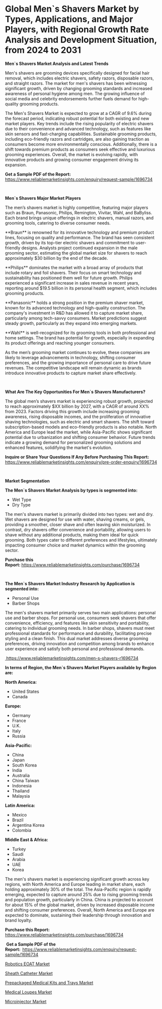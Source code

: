 <p><h1>Global Men`s Shavers Market by Types, Applications, and Major Players, with Regional Growth Rate Analysis and Development Situation, from 2024 to 2031</h1></p><p><strong>Men`s Shavers Market Analysis and Latest Trends</strong></p>
<p><p>Men's shavers are grooming devices specifically designed for facial hair removal, which includes electric shavers, safety razors, disposable razors, and straight razors. The market for men's shavers has been witnessing significant growth, driven by changing grooming standards and increased awareness of personal hygiene among men. The growing influence of social media and celebrity endorsements further fuels demand for high-quality grooming products.</p><p>The Men's Shavers Market is expected to grow at a CAGR of 9.6% during the forecast period, indicating robust potential for both existing and new market players. Key trends include the rising popularity of electric shavers due to their convenience and advanced technology, such as features like skin sensors and fast-charging capabilities. Sustainable grooming products, including eco-friendly razors and cartridges, are also gaining traction as consumers become more environmentally conscious. Additionally, there is a shift towards premium products as consumers seek effective and luxurious grooming experiences. Overall, the market is evolving rapidly, with innovative products and growing consumer engagement driving its expansion.</p></p>
<p><strong>Get a Sample PDF of the Report:&nbsp;</strong> <a href="https://www.reliablemarketinsights.com/enquiry/request-sample/1696734?utm_campaign=1620&utm_medium=2&utm_source=Github&utm_content=ia&utm_term=20102024&utm_id=mens-shavers">https://www.reliablemarketinsights.com/enquiry/request-sample/1696734</a></p>
<p>&nbsp;</p>
<p><strong>Men`s Shavers Major Market Players</strong></p>
<p><p>The men’s shavers market is highly competitive, featuring major players such as Braun, Panasonic, Philips, Remington, Vivitar, Wahl, and BaByliss. Each brand brings unique offerings in electric shavers, manual razors, and grooming tools, catering to diverse consumer needs.</p><p>**Braun** is renowned for its innovative technology and premium product lines, focusing on quality and performance. The brand has seen consistent growth, driven by its top-tier electric shavers and commitment to user-friendly designs. Analysts project continued expansion in the male grooming sector, estimating the global market size for shavers to reach approximately $30 billion by the end of the decade.</p><p>**Philips** dominates the market with a broad array of products that include rotary and foil shavers. Their focus on smart technology and sustainability has positioned them well for future growth. Philips experienced a significant increase in sales revenue in recent years, reporting around $19.5 billion in its personal health segment, which includes grooming products.</p><p>**Panasonic** holds a strong position in the premium shaver market, known for its advanced technology and high-quality construction. The company's investment in R&D has allowed it to capture market share, particularly among tech-savvy consumers. Market predictions suggest steady growth, particularly as they expand into emerging markets.</p><p>**Wahl** is well-recognized for its grooming tools in both professional and home settings. The brand has potential for growth, especially in expanding its product offerings and reaching younger consumers.</p><p>As the men’s grooming market continues to evolve, these companies are likely to leverage advancements in technology, shifting consumer preferences, and the growing importance of personal care to drive future revenues. The competitive landscape will remain dynamic as brands introduce innovative products to capture market share effectively.</p></p>
<p>&nbsp;</p>
<p><strong>What Are The Key Opportunities For Men`s Shavers Manufacturers?</strong></p>
<p><p>The global men’s shavers market is experiencing robust growth, projected to reach approximately $XX billion by 2027, with a CAGR of around XX% from 2023. Factors driving this growth include increasing grooming awareness, rising disposable incomes, and the proliferation of innovative shaving technologies, such as electric and smart shavers. The shift toward subscription-based models and eco-friendly products is also notable. North America and Europe lead the market, while Asia-Pacific shows significant potential due to urbanization and shifting consumer behavior. Future trends indicate a growing demand for personalized grooming solutions and enhanced features, solidifying the market's evolution.</p></p>
<p><strong>Inquire or Share Your Questions If Any Before Purchasing This Report:</strong> <a href="https://www.reliablemarketinsights.com/enquiry/pre-order-enquiry/1696734?utm_campaign=1620&utm_medium=2&utm_source=Github&utm_content=ia&utm_term=20102024&utm_id=mens-shavers">https://www.reliablemarketinsights.com/enquiry/pre-order-enquiry/1696734</a></p>
<p>&nbsp;</p>
<p><strong>Market Segmentation</strong></p>
<p><strong>The Men`s Shavers Market Analysis by types is segmented into:</strong></p>
<p><ul><li>Wet Type</li><li>Dry Type</li></ul></p>
<p><p>The men's shavers market is primarily divided into two types: wet and dry. Wet shavers are designed for use with water, shaving creams, or gels, providing a smoother, closer shave and often leaving skin moisturized. In contrast, dry shavers offer convenience and portability, allowing users to shave without any additional products, making them ideal for quick grooming. Both types cater to different preferences and lifestyles, ultimately impacting consumer choice and market dynamics within the grooming sector.</p></p>
<p><strong>Purchase this Report:&nbsp;</strong><a href="https://www.reliablemarketinsights.com/purchase/1696734?utm_campaign=1620&utm_medium=2&utm_source=Github&utm_content=ia&utm_term=20102024&utm_id=mens-shavers">https://www.reliablemarketinsights.com/purchase/1696734</a></p>
<p>&nbsp;</p>
<p><strong>The Men`s Shavers Market Industry Research by Application is segmented into:</strong></p>
<p><ul><li>Personal Use</li><li>Barber Shops</li></ul></p>
<p><p>The men's shavers market primarily serves two main applications: personal use and barber shops. For personal use, consumers seek shavers that offer convenience, efficiency, and features like skin sensitivity and portability, catering to individual grooming needs. In barber shops, shavers must meet professional standards for performance and durability, facilitating precise styling and a clean finish. This dual market addresses diverse grooming preferences, driving innovation and competition among brands to enhance user experience and satisfy both personal and professional demands.</p></p>
<p><a href="https://www.reliablemarketinsights.com/men-s-shavers-r1696734?utm_campaign=1620&utm_medium=2&utm_source=Github&utm_content=ia&utm_term=20102024&utm_id=mens-shavers">&nbsp;https://www.reliablemarketinsights.com/men-s-shavers-r1696734</a></p>
<p><strong>In terms of Region, the Men`s Shavers Market Players available by Region are:</strong></p>
<p>
    <p> <strong> North America: </strong>
        <ul>
            <li>United States</li>
            <li>Canada</li>
        </ul>
        </p> 
    <p> <strong> Europe: </strong>
        <ul>
            <li>Germany</li>
            <li>France</li>
            <li>U.K.</li>
            <li>Italy</li>
            <li>Russia</li>
        </ul>
        </p> 
    <p> <strong> Asia-Pacific: </strong>
        <ul>
            <li>China</li>
            <li>Japan</li>
            <li>South Korea</li>
            <li>India</li>
            <li>Australia</li>
            <li>China Taiwan</li>
            <li>Indonesia</li>
            <li>Thailand</li>
            <li>Malaysia</li>
        </ul>
        </p> 
    <p> <strong> Latin America: </strong>
        <ul>
            <li>Mexico</li>
            <li>Brazil</li>
            <li>Argentina Korea</li>
            <li>Colombia</li>
        </ul>
        </p> 
    <p> <strong> Middle East & Africa: </strong>
        <ul>
            <li>Turkey</li>
            <li>Saudi</li>
            <li>Arabia</li>
            <li>UAE</li>
            <li>Korea</li>
        </ul>
    </p>
    </p>
<p><p>The men's shavers market is experiencing significant growth across key regions, with North America and Europe leading in market share, each holding approximately 30% of the total. The Asia-Pacific region is rapidly emerging, expected to capture around 25% due to rising grooming trends and population growth, particularly in China. China is projected to account for about 15% of the global market, driven by increased disposable income and shifting consumer preferences. Overall, North America and Europe are expected to dominate, sustaining their leadership through innovation and brand loyalty.</p></p>
<p><strong>Purchase this Report: </strong><a href="https://www.reliablemarketinsights.com/purchase/1696734?utm_campaign=1620&utm_medium=2&utm_source=Github&utm_content=ia&utm_term=20102024&utm_id=mens-shavers">https://www.reliablemarketinsights.com/purchase/1696734</a></p>
<p>&nbsp;<strong>Get a Sample PDF of the Report:&nbsp;&nbsp;</strong><a href="https://www.reliablemarketinsights.com/enquiry/request-sample/1696734?utm_campaign=1620&utm_medium=2&utm_source=Github&utm_content=ia&utm_term=20102024&utm_id=mens-shavers">https://www.reliablemarketinsights.com/enquiry/request-sample/1696734</a></p>
<p><strong></strong></p>
<p><p><a href="https://issuu.com/reportprime-2/docs/robotics-eoat-market-size-2030.pptx_7780706d1fc272?utm_campaign=1620&utm_medium=2&utm_source=Github&utm_content=ia&utm_term=20102024&utm_id=mens-shavers">Robotics EOAT Market</a></p><p><a href="https://www.linkedin.com/pulse/evolution-sheath-catheter-market-key-shifts-from-2024-yqnje?utm_campaign=1620&utm_medium=2&utm_source=Github&utm_content=ia&utm_term=20102024&utm_id=mens-shavers">Sheath Catheter Market</a></p><p><a href="https://www.linkedin.com/pulse/prepackaged-medical-kits-trays-market-growth-segmentation-vx5ae?utm_campaign=1620&utm_medium=2&utm_source=Github&utm_content=ia&utm_term=20102024&utm_id=mens-shavers">Prepackaged Medical Kits and Trays Market</a></p><p><a href="https://www.linkedin.com/pulse/influencing-factors-medical-loupes-market-insights-growth-oatfe?utm_campaign=1620&utm_medium=2&utm_source=Github&utm_content=ia&utm_term=20102024&utm_id=mens-shavers">Medical Loupes Market</a></p><p><a href="https://www.linkedin.com/pulse/microinjector-market-global-share-ranking-overall-sales-arpve?utm_campaign=1620&utm_medium=2&utm_source=Github&utm_content=ia&utm_term=20102024&utm_id=mens-shavers">Microinjector Market</a></p></p>